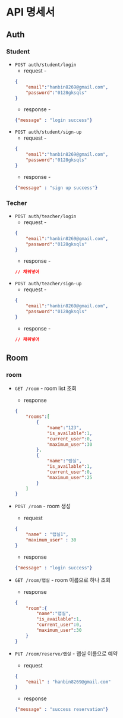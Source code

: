 # API 명세서

## Auth
### Student
- `POST auth/student/login`
    - request -
    ```json
    {
        "email":"hanbin8269@gmail.com",
        "password":"0128gksqls"
    }
    ```
    - response -
    ```json
    {"message" : "login success"}
    ```
- `POST auth/student/sign-up`
    - request -
    ```json
    {
        "email":"hanbin8269@gmail.com",
        "password":"0128gksqls"
    }
    ```
    - response -
    ```json
    {"message" : "sign up success"}
    ```
### Techer
- `POST auth/teacher/login`
    - request -
    ```json
    {
        "email":"hanbin8269@gmail.com",
        "password":"0128gksqls"
    }
    ```
    - response -
    ```json
    // 채워넣어
    ```
- `POST auth/teacher/sign-up`
    - request -
    ```json
    {
        "email":"hanbin8269@gmail.com",
        "password":"0128gksqls"
    }
    ```
    - response -
    ```json
    // 채워넣어
    ```

## Room

### room
- `GET /room` - room list 조회
    - response
    ```json
    {
        "rooms":[
            {
                "name":"123",
                "is_available":1,
                "current_user":0,
                "maximum_user":30
            },
            {
                "name":"랩실",
                "is_available":1,
                "current_user":0,
                "maximum_user":25
            }
        ]
    }
    ```

- `POST /room` - room 생성
    - request
    ```json
    {
        "name" : "랩실1",
        "maximum_user" : 30
    }
    ```
    - response
    ```json
    {"message" : "login success"}
    ```

- `GET /room/랩실` - room 이름으로 하나 조회
    - response
    ```json
    {
        "room":{
            "name":"랩실",
            "is_available":1,
            "current_user":0,
            "maximum_user":30
        }
    }
    ```

- `PUT /room/reserve/랩실` - 랩실 이름으로 예약
    - request
    ```json
    {
        "email" : "hanbin8269@gmail.com"
    }
    ```
    - response
    ```json
    {"message" : "success reservation"}
    ```